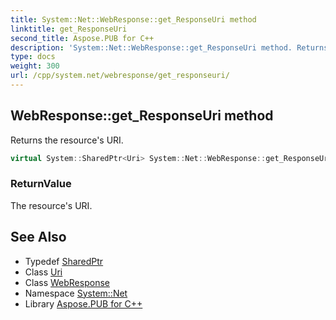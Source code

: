 ```yaml
---
title: System::Net::WebResponse::get_ResponseUri method
linktitle: get_ResponseUri
second_title: Aspose.PUB for C++
description: 'System::Net::WebResponse::get_ResponseUri method. Returns the resource''s URI in C++.'
type: docs
weight: 300
url: /cpp/system.net/webresponse/get_responseuri/
---
```

## WebResponse::get_ResponseUri method


Returns the resource's URI.

```cpp
virtual System::SharedPtr<Uri> System::Net::WebResponse::get_ResponseUri()=0
```


### ReturnValue

The resource's URI.

## See Also

* Typedef [SharedPtr](../../../system/sharedptr/)
* Class [Uri](../../../system/uri/)
* Class [WebResponse](../)
* Namespace [System::Net](../../)
* Library [Aspose.PUB for C++](../../../)
